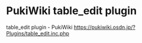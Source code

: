 PukiWiki table_edit plugin
==========================

table_edit plugin - PukiWiki
https://pukiwiki.osdn.jp/?Plugins/table_edit.inc.php

